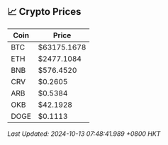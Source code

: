 ## 📈 Crypto Prices

| Coin | Price |
| ---- | ----- |
| BTC | $63175.1678 |
| ETH | $2477.1084 |
| BNB | $576.4520 |
| CRV | $0.2605 |
| ARB | $0.5384 |
| OKB | $42.1928 |
| DOGE | $0.1113 |

_Last Updated: 2024-10-13 07:48:41.989 +0800 HKT_